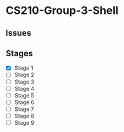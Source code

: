 # CS210-Group-3-Shell

## Issues

## Stages
- [x] Stage 1
- [ ] Stage 2
- [ ] Stage 3
- [ ] Stage 4
- [ ] Stage 5
- [ ] Stage 6
- [ ] Stage 7
- [ ] Stage 8
- [ ] Stage 9